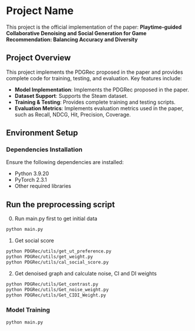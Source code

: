 # Project Name

This project is the official implementation of the paper: **Playtime-guided Collaborative Denoising and Social Generation for Game Recommendation: Balancing Accuracy and Diversity**

## Project Overview

This project implements the PDGRec proposed in the paper and provides complete code for training, testing, and evaluation. Key features include:
- **Model Implementation**: Implements the PDGRec proposed in the paper.
- **Dataset Support**: Supports the Steam dataset.
- **Training & Testing**: Provides complete training and testing scripts.
- **Evaluation Metrics**: Implements evaluation metrics used in the paper, such as Recall, NDCG, Hit, Precision, Coverage.

## Environment Setup

### Dependencies Installation
Ensure the following dependencies are installed:
- Python 3.9.20
- PyTorch 2.3.1
- Other required libraries

## Run the preprocessing script

0. Run main.py first to get initial data 
```bash
python main.py
```
1. Get social score
```bash
python PDGRec/utils/get_ut_preference.py
python PDGRec/utils/get_weight.py
python PDGRec/utils/cal_social_score.py
```

2. Get denoised graph and calculate noise, CI and DI weights 
```bash
python PDGRec/utils/Get_contrast.py
python PDGRec/utils/Get_noise_weight.py
python PDGRec/utils/Get_CIDI_Weight.py 
```

### Model Training

```bash
python main.py
```
